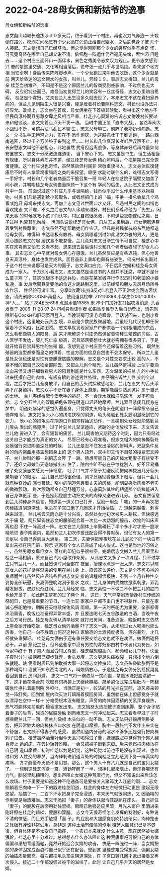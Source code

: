 # 2022-04-28母女俩和新姑爷的逸事



母女俩和新姑爷的逸事



志文翻山越岭长途跋涉３０多天后，终于看到一个村庄，再也沒力气奔逃一 头栽倒在路旁。模煳之间感觉有个少女跪在旁边正给自己餵水，之后感觉身子被 几个人擡起。志文猜想自己已经获救，但总觉得刚刚那个少女的笑容似乎有点奇 怪，可究竟奇怪在哪里自己却又说不清。脑细胞一阵运作仍然毫无头绪，索性闭 目睡去…… 这个村庄三面环山一面伴水，景色之秀美令志文叹为观止。更令志文感到兴 奋的是这里交通、文化等相当落后，说夸张一点几乎与世隔绝。看来这个地方相 当安全啊！身后传来阵阵脚步声。一个少女跑过来叫他去吃饭，这个少女就是前 两天给昏迷的志文餵水的女孩，叫兰儿，芳龄１９。事后志文得知，兰儿的母亲 桂芝当初难产，不知是不是这个原因兰儿的智商受到些影响，不过倒也无大碍， 反应迟钝些而已。难怪当初觉得兰儿的笑容有一丝丝奇怪，志文心里暗自思索。 桂芝是个寡妇，丈夫在兰儿出生沒多久就去世了，本来志文不该在寡妇家养 病的，但兰儿见到陌生人很是兴奋，硬是缠着村长要照料志文，村长也沒办法只 好应允。饭桌上，志文坐在首席，母女俩坐在下首极其慇勤，看得出这个地方不 但民风淳朴而且男尊女卑之风相当严重。桂芝小心翼翼的告诉志文傍晚村长要过 来和他谈谈，志文笑着点点头不发一语。 当时中国正值「直奉大战」，各路军阀大小战役不断，可谓兵荒马乱民不聊 生，志文父母早亡，前阵子老奶奶也病逝。志文一介书生手无缚鸡之力，实在不 愿作炮灰，为逃脱抓壮丁干脆逃跑，一路向西南逃匿，经过千辛万苦终于来到这 里…… 村长和几位资深长者听后叹声不止，村长安慰志文叫他不必担心，此地虽然 贫瘠但远离战争，等身体养好后再商量如何安置志文。志文十分感激连连道谢， 当下安心下来。 志文虽是书生，但生活相当有规律，所以身体素质并不差，经过桂芝母女俩 精心照料后，个把星期已完全恢復健康。这个村庄说也奇怪，虽然落后但村民非 常敬重读书人，志文身体恢復健康后不时有人拿着鸡蛋腊肉之类的来探望。顺便 求副对联什么的，难得志文写得一手好字，村长和几个老者商量后干脆召集一班 年轻人在桂芝院子隔壁又加盖了间小房，并嘱咐桂芝母女俩盡量照顾一下这个有 学问的后生，从此志文正式成为村中一员。 前面说过这个村庄几乎与世隔绝，钱币似乎沒什么作用基本以物易物，村民 们凡是遇到给小孩取名、或者想把门上的「福」字换一换总会拿几个鸡蛋或抱只 母鸡来找志文。再加上志文见过世面口才又好，凡遇村民之间的纠纷也喜欢找志 文评理，不久之后志文的人缘越来越好，村民们都尊称他为「先生」，闲来无事 的时候就教小孩子们认字。村民自然很感激，不时送些衣物傢俬之类，日子过得 也算其乐融融。 再回头说说桂芝母女俩。自从志文来到后，母女俩都连带着受到村民尊重。 志文虽然不能帮助她们作农活，但凡是村民孝敬的东西他都送给母女俩，难得知 书达理极有教养，母女俩哪看到过如此温文尔雅的男人，更是悉心照顾志文的起 居饮食不敢怠慢。兰儿竟对志文日渐生情不可自拔，桂芝心中实在欢喜但又怕志 文看不起，思来想去最后请村长和几个老者做媒想了却女儿心事。 其实志文心中早就对母女俩心存感激，兰儿虽然反应是有些迟钝，但心地善 良天真淳朴，身体也发育成熟。面目虽非上乘却也颇有些姿色，何况村长出面对 于这个村庄来说那可是天大的面子，志文满口应允，不日后即完婚和桂芝母女俩 成为一家人。 千万別小看志文，志文虽然是读过书的人但并不迂腐，早就不是什么童子鸡 了，其实他根本不是逃兵役，而是在某省城洋行作职员时和老闆的小妾私通，事 发后老闆悬赏要他的命这才跑路到这里，以前经常和朋友去风月场所寻欢作乐， 性经验可谓丰富。 分享0收藏1支持3反对1.若登入不正常或变回访客状态，请先删除COOKIE再登入。 使用道具检举. z12110898.小学生(200/1000)×神°人﹏〞帖子284积分696 点潜水值19865 米.串个门加好友打招唿发消息. 头香发表于 2006-11-23 07:24 PM|只看该作者 如果重复性登入后自动登出，请先删除所有Cookie和旧网页再登入。当晚洞房可沒毛毛躁燥。但话说回来，也別小看这个村庄，这里地处云贵边 境，以前是少数民族聚居地，后虽经几代汉化却任保留着不少风俗，比如图腾。 志文早就发现家家户户都供着一个树根雕成的东西，怎么看都像男人的阳具，后 来才瞭解这个村庄仍然保留着崇拜生殖器的习俗，古人医学不发达，婴儿死亡率 极高，况且部落要想壮大就必需拥有很多男丁，于是就开始盲目崇拜男性的生殖 器，沒想到这个村庄至今还保留着这些习俗。 既然生殖器的造型都堂而皇之的供着，性这方面的信息自然也不会太保守。 所以兰儿虽是处女但也还是对性有些朦朦胧胧的瞭解。志文是个对性交要求比较 高的人，不紧不慢的把自己衣物全部除去，又把兰儿剥个精光，兰儿虽然羞得脸 上似乎要滴出血来但又想仔细看看男人的阳具到底是什么东西。志文温柔的把兰 儿的小手拉过来抚摸自己的肉棒，有板有眼的讲述男性特徵，并仔细告诉兰儿性 交的全过程。之后才把兰儿全身放平，用自己的舌头试探敏感地带，兰儿在志文 的舌头添弄下浑身颤抖，志文双手不断在妻子身体上游走，期望能最快熟悉这片 属于自己的土地。 兰儿哪经得起作爱老手的挑逗，不一会淫水就如涓涓溪流一发不可收拾。志 文分开兰儿的双腿把龟头顶在阴道口轻轻地摩擦，兰儿双目紧闭几疑身在梦中， 阴道处酥痒的感觉传遍全身，只觉得丈夫的龟头在阴道口一阵摩擦令自己骚痒难 耐。志文把龟头小心的挤进狭窄的阴道，龟头碰触到处女膜明显感到它的张力。 他小心的把龟头在阴道口作超短程抽送动作，一旦碰到处女膜就能感到兰儿喉头 发出的痛楚声。过了片刻兰儿渐渐适应，紧蹦的身体放松下来，志文告诉兰儿他 要进入了，会有短暂的痛苦。 兰儿既害怕又期待这个时刻，因为只有经过这关自己才能成为真正的女人。 尽管已经有心理准备，但志文粗大的肉棒撕裂处女膜强行突进阴道深处的时候， 兰儿还是忍不住发出凄厉的惨叫声，双腿条件反射的向内捲曲用膝盖想把身上的 这个男人顶开，双手却又情不自禁的搂紧志文脖子。兰儿惨叫的那一刻把志文吓 了一跳，猜想可能自己的肉棒太粗妻子有些受不了，还好丈母娘当天避嫌搬出去 住了，院内空旷不必在乎惊扰別人。好不容易捅破了处女膜志文感到一阵惬意， 吐了口气并不急于抽送反而把肉棒拔出几分低头亲吻妻子的眼泪。 兰儿自己觉得很奇怪，刚才还痛彻骨髓流下眼泪，但只一会儿就有种奇妙的 感觉蔓延。窄小的阴道包裹着丈夫的肉棒，能明显感觉肉棒不老实的微微颤动， 每次颤动都令自己舒适万分。心底莫名其妙的期望那个肉棒能进入自己身体更深 些，于是擡起屁股主动把丈夫的肉棒又送进去几分。 志文自然留意到兰儿种种身体语言，知道第一道关口已打开，屁股一用劲「 嗤」的一声再次把肉棒插进阴道深处，龟头在子宫口磨了几圈这才开始抽插，力 道越来越狠，刺得越来越深。 兰儿初尝云雨亦是十分兴奋，虽然处女地初次被男人耕耘，但快感远大于痛 楚，两只脚钩住志文的腰部迎合着一次比一次勐烈的撞击，欢愉的叫床声再也忍 不住一阵高过一阵。志文在兰儿胴体上辛勤耕耘了半个多小时才把一股浓精喷进 妻子阴道内，虽然和兰儿初次作爱还配合得不算默契，但佔有女人的第一次足以 令自己得到巨大满足。 第二天，夫妻俩把昨夜埝在兰儿屁股下的一块白布拿出来挂在院门前，预示 这家有个女人已完成了成人仪式。这也是当地的习俗之一，虽然男尊女卑但女人 落红的印记似乎很神圣。完婚后志文搬入兰儿居室里和桂芝一墙相隔，原来自己 的小屋改作柴房。 从此志文又多了一项课程，只不过学生只有兰儿一人，而且授课时间全部在 夜里，授课地点是一张大床。志文将以前玩女人的花样循序渐进的使用在兰儿身 上。应该这么评价，志文是个不可多得的良师而兰儿虽然反应迟钝些但对志文安 排的课程领悟极快，不到一个月各种性交姿势全部玩遍，夫妻俩整晚沈溺于鱼水 之欢，兰儿身体内受雄性激素刺激，双乳越发挺拔，皮肤也渐红润。兰儿月经来 临，志文索性一不做二不休把兰儿的肛门也给开垦了，如此醉生梦死的过了两个 月。 这日，天气异常闷热恰逢村庄传统的祭祀日，也是最重要的节日，一连七天 家家户户都不串门也不得耕作，只能在家诚心祭祀地神，期盼苍天继续保佑风调 雨顺。第一天的祭祀尤为重要，全家都得沐浴熏香，晚饭也准备得异常丰盛，并 且要连喝七天五谷酿造的白酒，当晚午夜之后方可行房。桂芝母女俩从清早起来 就打扫房间，准备酒饭，晚饭时志文依然上座全家开始吃饭，桂芝母女俩的酒量 吓了志文一跳，从未想过女人喝酒也那么厉害，他自己一向不胜酒力何况这种自 家酿造的土酒纯度极高，酒兴暴烈，才几杯就头重脚轻。 桂芝母女俩由于还有重任要交给志文也就不在劝酒，娘俩倒碰杯必干。以前 祭祀之日，但凡这些家中沒有男性的寡妇都由村中长者代为祷告，如今家中终于 有了男人而且受村民尊重，桂芝越想越高兴，频频和女儿举杯。快至子夜时分时 娘俩都已脚步轻浮，舌头发麻，志文更是头痛欲裂，只想找个地方倒头就睡。娘 俩看时辰已到怕耽搁大事一起将志文搀扶起，志文虽头昏脑胀倒不是那种喝两口 酒就不知东西南北的人。叫娘俩放心，于是桂芝母女俩分別摇摇晃晃着回到自己 房间迴避。 志文一口气将一碗浓茶一饮而盡，拿瓢水洗把脸清醒一下，这才跪在供台前 唸唸有词祈祷上天继续赐福。简单的仪式完成后肚内一阵翻磙急忙挣扎着跑到院 外呕吐，当晚正是初一，皎洁的月光挂在天际，凉风袭来顿觉一阵舒爽。回到堂 屋内吹灭油灯蹒跚着摸回房间，虽然躺在床上但感觉身子就似漂浮在空中一样十 分难受根本沒有睡意，声旁的肉体因酒精的关系浑身燥热，热气将胴体先前熏的 檀香激发出来。 志文恼怒太热把被子蹬到床脚，整个身子贴着妻子的后背，磙烫的屁股碰触 到肉棒志文一时冲动起来。志文看看早过了子时想摇醒兰儿干一回，但兰儿像根 木头似的一动不动。志文无法只好採用侧卧姿势，把异常肿大的肉棒抹点口水放 在阴道口摩擦，胸中一股热气不发作出来实在不舒服，志文顾不得妻子的感受， 虽然阴道内分泌的淫水不够多还是强行把肉棒刺了进去。 桂芝虽然酒量好但今天高兴喝得过了量，朦朦胧胧中觉得有个男人翻身爬上 她的床，在旁边辗转难眠，一会又把被子蹬到床脚。后来竟然把肉棒放在自己阴 道口摩擦，初时桂芝以为是幻觉，这种幻觉以前也不是沒有出现过，也作过和男 人性交的春梦。当肉棒刺进阴道深处的时候桂芝立刻感到下身一阵真实的疼痛， 方才醒悟今天绝不是幻觉。那么，这个男人十有八九就是自己的宝贝女婿了。 一想到这桂芝浑身一震，酒劲吓醒了一半，想挣扎起来阻止，但浑身哪还有 力气，脑袋里乱糟糟的，想出声阻止女婿这种荒唐行为，但又不知说出来后该怎 么收场。村子里要是知道这种不伦通姦可是要被关入猪笼沈入江底的啊…… 志文侧躺着把肉棒一下一下的戳进桂芝阴道，桂芝的身体左右轻微扭动更是 激起无限慾望。抽插了一、二百下汗水把身子完全浸透，本来天气就很闷热，又 因酒精的作用更是燥热难当。志文干脆把「妻子」的身体扶起令其跪趴在床头， 自己抓住「妻子」的屁股在后面用劲往里捅。眼睛已勉强适应黑暗，月光从窗户 里洒进来刚好照在桂芝的嵴樑、屁股和双腿。 志文今天很奇怪怎么发挥的特別好，有种说不清的快感，而且双手触摸「妻 子」的屁股和大腿感觉肌肉特別结实，肉棒撞击之处极有弹性非常受用。莫非是 这种土酒有催情的作用 桂芝大脑意识已基本恢復，但身体还是不太受自己指挥，一个农妇本来就沒 什么主意，现在居然被女婿狠幹，桂芝心里十分难过。总得想点什么办法阻止这 种荒唐事吧可恨自己的身体偏偏和思想背道而驰，竟然开始迎合女婿的攻击， 快感一阵强过一阵，当女婿把她的身体固定成跪姿时自己似乎还在配合。想到这 里桂芝难受得想哭，偏偏女婿的抽插质量颇高，每次都把龟头顶进阴道深处，在 子宫口转几圈才退出接着又再次侵入。接近二十年都沒尝过被干的滋味了，此时 让自己几乎升天的居然是女婿。 


